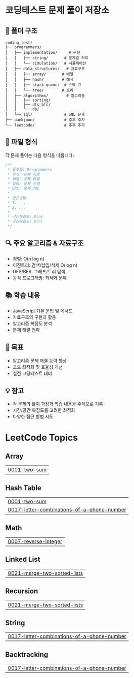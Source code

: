 # 코딩테스트 문제 풀이 저장소

## 📁 폴더 구조
```
coding_test/
├── programmers/
│   ├── implementation/     # 구현
│   │   ├── string/       # 문자열 처리
│   │   └── simulation/   # 시뮬레이션
│   ├── data_structures/   # 자료구조
│   │   ├── array/       # 배열
│   │   ├── hash/        # 해시
│   │   ├── stack_queue/  # 스택 큐
│   │   └── tree/        # 트리
│   ├── algorithms/        # 알고리즘
│   │   ├── sorting/     
│   │   ├── dfs_bfs/     
│   │   └── dp/          
│   └── sql/              # SQL 문제
├── baekjoon/             # 추후 추가
└── leetcode/             # 추후 추가
```

## 📝 파일 형식
각 문제 풀이는 다음 형식을 따릅니다:
```javascript
/**
 * 플랫폼: Programmers
 * 문제: 문제 이름
 * 레벨: 문제 레벨
 * 유형: 문제 유형
 * URL: 문제 URL
 * 
 * 접근방법:
 * 1. ...
 * 2. ...
 * 
 * 시간복잡도: O(n)
 * 공간복잡도: O(n)
 */
```

## 🔍 주요 알고리즘 & 자료구조
- 정렬: O(n log n)
- 이진트리: 검색/삽입/삭제 O(log n)
- DFS/BFS: 그래프/트리 탐색
- 동적 프로그래밍: 최적화 문제

## 📚 학습 내용
- JavaScript 기본 문법 및 메서드
- 자료구조의 구현과 활용
- 알고리즘 복잡도 분석
- 문제 해결 전략

## 🎯 목표
- 알고리즘 문제 해결 능력 향상
- 코드 최적화 및 효율성 개선
- 실전 코딩테스트 대비

## 💡 참고
- 각 문제의 풀이 과정과 학습 내용을 주석으로 기록
- 시간/공간 복잡도를 고려한 최적화
- 다양한 접근 방법 시도
<!---LeetCode Topics Start-->
# LeetCode Topics
## Array
|  |
| ------- |
| [0001-two-sum](https://github.com/Nago730/codingtest/tree/master/0001-two-sum) |
## Hash Table
|  |
| ------- |
| [0001-two-sum](https://github.com/Nago730/codingtest/tree/master/0001-two-sum) |
| [0017-letter-combinations-of-a-phone-number](https://github.com/Nago730/codingtest/tree/master/0017-letter-combinations-of-a-phone-number) |
## Math
|  |
| ------- |
| [0007-reverse-integer](https://github.com/Nago730/codingtest/tree/master/0007-reverse-integer) |
## Linked List
|  |
| ------- |
| [0021-merge-two-sorted-lists](https://github.com/Nago730/codingtest/tree/master/0021-merge-two-sorted-lists) |
## Recursion
|  |
| ------- |
| [0021-merge-two-sorted-lists](https://github.com/Nago730/codingtest/tree/master/0021-merge-two-sorted-lists) |
## String
|  |
| ------- |
| [0017-letter-combinations-of-a-phone-number](https://github.com/Nago730/codingtest/tree/master/0017-letter-combinations-of-a-phone-number) |
## Backtracking
|  |
| ------- |
| [0017-letter-combinations-of-a-phone-number](https://github.com/Nago730/codingtest/tree/master/0017-letter-combinations-of-a-phone-number) |
<!---LeetCode Topics End-->